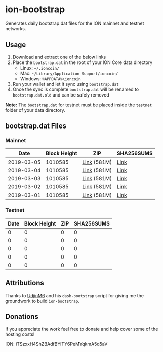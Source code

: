 # ion-bootstrap

Generates daily bootstrap.dat files for the ION mainnet and testnet networks.

## Usage

1. Download and extract one of the below links
2. Place the `bootstrap.dat` in the root of your ION Core data directory
    - Linux: `~/.ioncoin/`
    - Mac: `~/Library/Application Support/ioncoin/`
    - Windows: `%APPDATA%\ioncoin`
3. Run your wallet and let it sync using `bootstrap.dat`
4. Once the sync is complete `bootstrap.dat` will be renamed to `bootstrap.dat.old` and can be safely removed

**Note:** The `bootstrap.dat` for testnet must be placed inside the `testnet` folder of your data directory.

## bootstrap.dat Files

### Mainnet

|    Date    | Block Height | ZIP | SHA256SUMS |
| ---------- | ------------ | --- | ---------- |
| 2019-03-05 | 1010585 | [Link](https://s3-ap-southeast-2.amazonaws.com/ion-bootstrap/mainnet/2019-03-05/bootstrap.dat.zip) (581M) | [Link](https://s3-ap-southeast-2.amazonaws.com/ion-bootstrap/mainnet/2019-03-05/SHA256SUMS) |
| 2019-03-04 | 1010585 | [Link](https://s3-ap-southeast-2.amazonaws.com/ion-bootstrap/mainnet/2019-03-04/bootstrap.dat.zip) (581M) | [Link](https://s3-ap-southeast-2.amazonaws.com/ion-bootstrap/mainnet/2019-03-04/SHA256SUMS) |
| 2019-03-03 | 1010585 | [Link](https://s3-ap-southeast-2.amazonaws.com/ion-bootstrap/mainnet/2019-03-03/bootstrap.dat.zip) (581M) | [Link](https://s3-ap-southeast-2.amazonaws.com/ion-bootstrap/mainnet/2019-03-03/SHA256SUMS) |
| 2019-03-02 | 1010585 | [Link](https://s3-ap-southeast-2.amazonaws.com/ion-bootstrap/mainnet/2019-03-02/bootstrap.dat.zip) (581M) | [Link](https://s3-ap-southeast-2.amazonaws.com/ion-bootstrap/mainnet/2019-03-02/SHA256SUMS) |
| 2019-03-01 | 1010585 | [Link](https://s3-ap-southeast-2.amazonaws.com/ion-bootstrap/mainnet/2019-03-01/bootstrap.dat.zip) (581M) | [Link](https://s3-ap-southeast-2.amazonaws.com/ion-bootstrap/mainnet/2019-03-01/SHA256SUMS) |

### Testnet

|    Date    | Block Height | ZIP | SHA256SUMS |
| ---------- | ------------ | --- | ---------- |
| 0 | 0 | 0 | 0 |
| 0 | 0 | 0 | 0 |
| 0 | 0 | 0 | 0 |
| 0 | 0 | 0 | 0 |
| 0 | 0 | 0 | 0 |

## Attributions

Thanks to [UdjinM6](https://github.com/UdjinM6) and his `dash-bootstrap` script
for giving me the groundwork to build `ion-bootstrap`.

## Donations

If you appreciate the work feel free to donate and help cover some of the
hosting costs!

ION: iTSzxxH4ShZBAdfBYiTY6PeMYqkmA5d5aV

